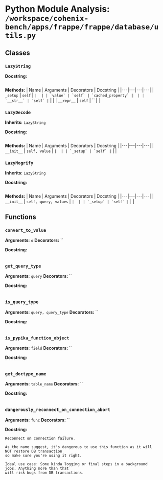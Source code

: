 # Python Module Analysis: `/workspace/cohenix-bench/apps/frappe/frappe/database/utils.py`

## Classes

### `LazyString`


**Docstring:**
```

```

**Methods:**
| Name | Arguments | Decorators | Docstring |
|---|---|---|---|
| `_setup` | `self` | `` |  |
| `value` | `self` | `cached_property` |  |
| `__str__` | `self` | `` |  |
| `__repr__` | `self` | `` |  |


### `LazyDecode`
**Inherits:** `LazyString`


**Docstring:**
```

```

**Methods:**
| Name | Arguments | Decorators | Docstring |
|---|---|---|---|
| `__init__` | `self, value` | `` |  |
| `_setup` | `self` | `` |  |


### `LazyMogrify`
**Inherits:** `LazyString`


**Docstring:**
```

```

**Methods:**
| Name | Arguments | Decorators | Docstring |
|---|---|---|---|
| `__init__` | `self, query, values` | `` |  |
| `_setup` | `self` | `` |  |





## Functions

### `convert_to_value`
**Arguments:** `o`
**Decorators:** ``

**Docstring:**
```

```
### `get_query_type`
**Arguments:** `query`
**Decorators:** ``

**Docstring:**
```

```
### `is_query_type`
**Arguments:** `query, query_type`
**Decorators:** ``

**Docstring:**
```

```
### `is_pypika_function_object`
**Arguments:** `field`
**Decorators:** ``

**Docstring:**
```

```
### `get_doctype_name`
**Arguments:** `table_name`
**Decorators:** ``

**Docstring:**
```

```
### `dangerously_reconnect_on_connection_abort`
**Arguments:** `func`
**Decorators:** ``

**Docstring:**
```
Reconnect on connection failure.

As the name suggest, it's dangerous to use this function as it will NOT restore DB transaction
so make sure you're using it right.

Ideal use case: Some kinda logging or final steps in a background jobs. Anything more than that
will risk bugs from DB transactions.
```

